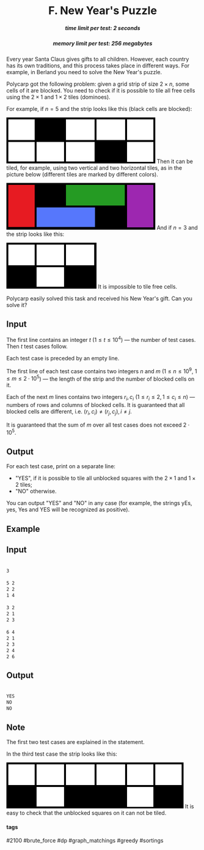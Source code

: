 <h1 style='text-align: center;'> F. New Year's Puzzle</h1>

<h5 style='text-align: center;'>time limit per test: 2 seconds</h5>
<h5 style='text-align: center;'>memory limit per test: 256 megabytes</h5>

Every year Santa Claus gives gifts to all children. However, each country has its own traditions, and this process takes place in different ways. For example, in Berland you need to solve the New Year's puzzle.

Polycarp got the following problem: given a grid strip of size $2 \times n$, some cells of it are blocked. You need to check if it is possible to tile all free cells using the $2 \times 1$ and $1 \times 2$ tiles (dominoes).

For example, if $n = 5$ and the strip looks like this (black cells are blocked):

 ![](images/a49a01c2c426a61017d48d423cf3665fee332f11.png) Then it can be tiled, for example, using two vertical and two horizontal tiles, as in the picture below (different tiles are marked by different colors).

 ![](images/86ccc968d7e606d955aa6498ad95c5b556962376.png) And if $n = 3$ and the strip looks like this:

 ![](images/d385bfce69fdc464f7da5ca23d3f163e088d77c1.png) It is impossible to tile free cells.

Polycarp easily solved this task and received his New Year's gift. Can you solve it?

## Input

The first line contains an integer $t$ ($1 \leq t \leq 10^4$) — the number of test cases. Then $t$ test cases follow.

Each test case is preceded by an empty line.

The first line of each test case contains two integers $n$ and $m$ ($1 \le n \le 10^9$, $1 \le m \le 2 \cdot 10^5$) — the length of the strip and the number of blocked cells on it.

Each of the next $m$ lines contains two integers $r_i, c_i$ ($1 \le r_i \le 2, 1 \le c_i \le n$) — numbers of rows and columns of blocked cells. It is guaranteed that all blocked cells are different, i.e. $(r_i, c_i) \ne (r_j, c_j), i \ne j$.

It is guaranteed that the sum of $m$ over all test cases does not exceed $2 \cdot 10^5$.

## Output

For each test case, print on a separate line: 

* "YES", if it is possible to tile all unblocked squares with the $2 \times 1$ and $1 \times 2$ tiles;
* "NO" otherwise.

You can output "YES" and "NO" in any case (for example, the strings yEs, yes, Yes and YES will be recognized as positive).

## Example

## Input


```

3

5 2
2 2
1 4

3 2
2 1
2 3

6 4
2 1
2 3
2 4
2 6

```
## Output


```

YES
NO
NO

```
## Note

The first two test cases are explained in the statement.

In the third test case the strip looks like this: 

 ![](images/89a2da5d1f411ec673ff1b3d534b4effeaf78e7b.png)  It is easy to check that the unblocked squares on it can not be tiled.

#### tags 

#2100 #brute_force #dp #graph_matchings #greedy #sortings 